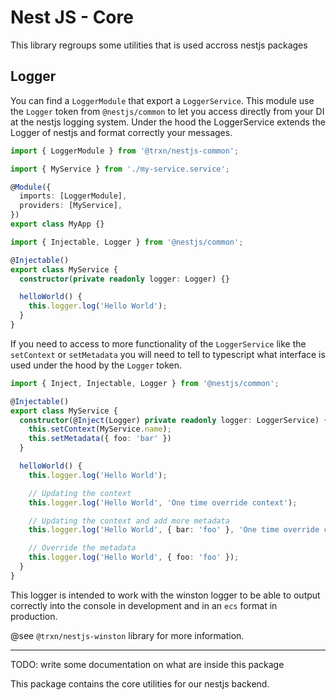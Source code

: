 # Nest JS - Core

This library regroups some utilities that is used accross nestjs packages

## Logger

You can find a `LoggerModule` that export a `LoggerService`. This module use
the `Logger` token from `@nestjs/common` to let you access directly from your DI
at the nestjs logging system. Under the hood the LoggerService extends the Logger
of nestjs and format correctly your messages.

```ts
import { LoggerModule } from '@trxn/nestjs-common';

import { MyService } from './my-service.service';

@Module({
  imports: [LoggerModule],
  providers: [MyService],
})
export class MyApp {}
```

```ts
import { Injectable, Logger } from '@nestjs/common';

@Injectable()
export class MyService {
  constructor(private readonly logger: Logger) {}

  helloWorld() {
    this.logger.log('Hello World');
  }
}
```

If you need to access to more functionality of the `LoggerService` like the
`setContext` or `setMetadata` you will need to tell to typescript what interface
is used under the hood by the `Logger` token.

```ts
import { Inject, Injectable, Logger } from '@nestjs/common';

@Injectable()
export class MyService {
  constructor(@Inject(Logger) private readonly logger: LoggerService) {
    this.setContext(MyService.name);
    this.setMetadata({ foo: 'bar' })
  }

  helloWorld() {
    this.logger.log('Hello World');

    // Updating the context
    this.logger.log('Hello World', 'One time override context');

    // Updating the context and add more metadata
    this.logger.log('Hello World', { bar: 'foo' }, 'One time override context');

    // Override the metadata
    this.logger.log('Hello World', { foo: 'foo' });
  }
}
```

This logger is intended to work with the winston logger to be able to output
correctly into the console in development and in an `ecs` format in production.

@see `@trxn/nestjs-winston` library for more information.

---

TODO: write some documentation on what are inside this package

This package contains the core utilities for our nestjs backend.
